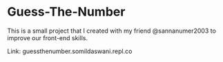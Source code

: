 # Guess-The-Number
This is a small project that I created with my friend @sannanumer2003 to improve our front-end skills.

Link: guessthenumber.somildaswani.repl.co
